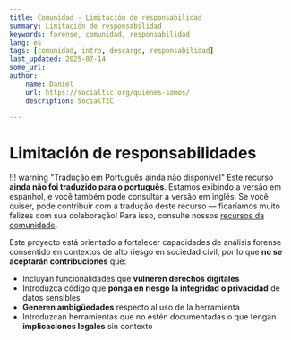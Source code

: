 ```yaml
---
title: Comunidad - Limitación de responsabilidad
summary: Limitación de responsabilidad
keywords: forense, comunidad, responsabilidad
lang: es
tags: [comunidad, intro, descargo, responsabilidad]
last_updated: 2025-07-14
some_url:
author:
    name: Daniel
    url: https://socialtic.org/quienes-somos/
    description: SocialTIC

---
```


# Limitación de responsabilidades

!!! warning "Tradução em Português ainda não disponível"
    Este recurso **ainda não foi traduzido para o português**. Estamos exibindo a versão em espanhol, e você também pode consultar a versão em inglês. Se você quiser, pode contribuir com a tradução deste recurso — ficaríamos muito felizes com sua colaboração! Para isso, consulte nossos [recursos da comunidade](comunidad/como-colaborar.md).

Este proyecto está orientado a fortalecer capacidades de análisis forense consentido en contextos de alto riesgo en sociedad civil, por lo que **no se aceptarán contribuciones** que:

* Incluyan funcionalidades que **vulneren derechos digitales**  
* Introduzca código que **ponga en riesgo la integridad o privacidad** de datos sensibles  
* **Generen ambigüedades** respecto al uso de la herramienta  
* Introduzcan herramientas que no estén documentadas o que tengan **implicaciones legales** sin contexto